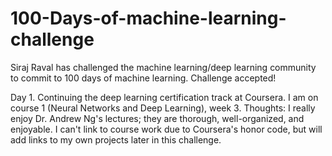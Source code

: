 # 100-Days-of-machine-learning-challenge
Siraj Raval has challenged the machine learning/deep learning community to commit to 100 days of machine learning. Challenge accepted!


Day 1. Continuing the deep learning certification track at Coursera. I am on course 1 (Neural Networks and Deep Learning), week 3. Thoughts: I really enjoy Dr. Andrew Ng's lectures; they are thorough, well-organized, and enjoyable. I can't link to course work due to Coursera's honor code, but will add links to my own projects later in this challenge. 
